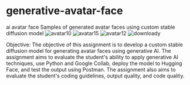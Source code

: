 # generative-avatar-face
ai avatar face 
Samples of generated avatar faces using custom stable diffusion model
![avatar10](https://user-images.githubusercontent.com/97524411/226085584-499343f6-bd9b-4ba9-8788-cbd729da9b2b.png)
![avatar15](https://user-images.githubusercontent.com/97524411/226085339-2c3859a8-9d17-4cc8-bd4a-0ea40c7d93bc.png)
![avatar12](https://user-images.githubusercontent.com/97524411/226085692-9753c8f2-0f92-4ac0-8d3e-6850e5046a77.png)
![downloady](https://user-images.githubusercontent.com/97524411/226085760-1ed37cbe-9e9d-4201-94c9-5fe4fe426733.png)


Objective:
The objective of this assignment is to develop a custom stable diffusion model for generating
avatar faces using generative AI. The assignment aims to evaluate the student's ability to apply
generative AI techniques, use Python and Google Collab, deploy the model to Hugging Face,
and test the output using Postman. The assignment also aims to evaluate the student's coding
guidelines, output quality, and code quality.
